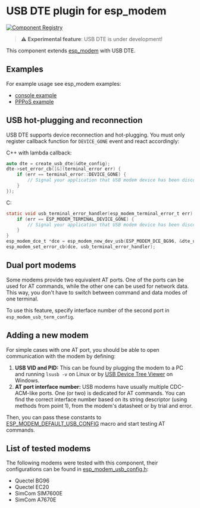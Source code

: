 # USB DTE plugin for esp_modem

[![Component Registry](https://components.espressif.com/components/espressif/esp_modem_usb_dte/badge.svg)](https://components.espressif.com/components/espressif/esp_modem_usb_dte)

> :warning: **Experimental feature**: USB DTE is under development!

This component extends [esp_modem](https://components.espressif.com/component/espressif/esp_modem) with USB DTE.

## Examples
For example usage see esp_modem examples:
 * [console example](https://github.com/espressif/esp-protocols/tree/master/components/esp_modem/examples/modem_console)
 * [PPPoS example](https://github.com/espressif/esp-protocols/tree/master/components/esp_modem/examples/pppos_client)

## USB hot-plugging and reconnection
USB DTE supports device reconnection and hot-plugging. You must only register callback function for `DEVICE_GONE` event and react accordingly:

C++ with lambda callback:
```cpp
auto dte = create_usb_dte(&dte_config);
dte->set_error_cb([&](terminal_error err) {
    if (err == terminal_error::DEVICE_GONE) {
        // Signal your application that USB modem device has been disconnected
    }
});
```

C:
```c
static void usb_terminal_error_handler(esp_modem_terminal_error_t err) {
    if (err == ESP_MODEM_TERMINAL_DEVICE_GONE) {
        // Signal your application that USB modem device has been disconnected
    }
}
esp_modem_dce_t *dce = esp_modem_new_dev_usb(ESP_MODEM_DCE_BG96, &dte_usb_config, &dce_config, esp_netif);
esp_modem_set_error_cb(dce, usb_terminal_error_handler);
```

## Dual port modems
Some modems provide two equivalent AT ports. One of the ports can be used for AT commands, while the other one can be used for network data. This way, you don't have to switch between command and data modes of one terminal.

To use this feature, specify interface number of the second port in `esp_modem_usb_term_config`.

## Adding a new modem
For simple cases with one AT port, you should be able to open communication with the modem by defining:
1. **USB VID and PID:** This can be found by plugging the modem to a PC and running `lsusb -v` on Linux or by [USB Device Tree Viewer](https://www.uwe-sieber.de/usbtreeview_e.html) on Windows.
2. **AT port interface number:** USB modems have usually multiple CDC-ACM-like ports. One (or two) is dedicated for AT commands. You can find the correct interface number based on its string descriptor (using methods from point 1), from the modem's datasheet or by trial and error.

Then, you can pass these constants to [ESP_MODEM_DEFAULT_USB_CONFIG](https://github.com/espressif/idf-extra-components/blob/master/usb/esp_modem_usb_dte/include/esp_modem_usb_config.h#L47) macro and start testing AT commands.

## List of tested modems
The following modems were tested with this component, their configurations can be found in [esp_modem_usb_config.h](https://github.com/espressif/idf-extra-components/blob/master/usb/esp_modem_usb_dte/include/esp_modem_usb_config.h):
* Quectel BG96
* Quectel EC20
* SimCom SIM7600E
* SimCom A7670E
